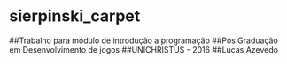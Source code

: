 # sierpinski_carpet
##Trabalho para módulo de introdução a programação
##Pós Graduação em Desenvolvimento de jogos
##UNICHRISTUS - 2016
##Lucas Azevedo
